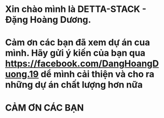 # Xin chào mình là DETTA-STACK - Đặng Hoàng Dương.

# Cảm ơn các bạn đã xem dự án cua mình. Hãy gửi ý kiến của bạn qua https://facebook.com/DangHoangDuong.19 dể mình cải thiện và cho ra những dự án chất lượng hơn nữa

# CẢM ƠN CÁC BẠN
